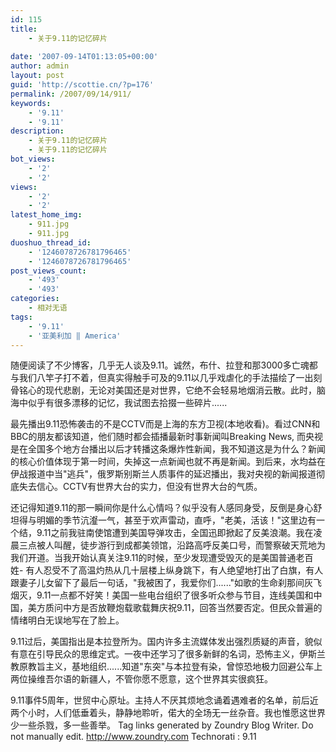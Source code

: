 ```yaml
---
id: 115
title:
    - 关于9.11的记忆碎片
   
date: '2007-09-14T01:13:05+00:00'
author: admin
layout: post
guid: 'http://scottie.cn/?p=176'
permalink: /2007/09/14/911/
keywords:
    - '9.11'
    - '9.11'
description:
    - 关于9.11的记忆碎片
    - 关于9.11的记忆碎片
bot_views:
    - '2'
    - '2'
views:
    - '2'
    - '2'
latest_home_img:
    - 911.jpg
    - 911.jpg
duoshuo_thread_id:
    - '1246078726781796465'
    - '1246078726781796465'
post_views_count:
    - '493'
    - '493'
categories:
    - 相对无语
tags:
    - '9.11'
    - '亚美利加 ‖ America'
---
```


随便阅读了不少博客，几乎无人谈及9.11。诚然，布什、拉登和那3000多亡魂都与我们八竿子打不着，但真实得触手可及的9.11以几乎戏虐化的手法描绘了一出刻骨铭心的现代悲剧，无论对美国还是对世界，它绝不会轻易地烟消云散。此时，脑海中似乎有很多漂移的记忆，我试图去拾掇一些碎片......

最先播出9.11恐怖袭击的不是CCTV而是上海的东方卫视(本地收看)。看过CNN和BBC的朋友都该知道，他们随时都会插播最新时事新闻叫Breaking News, 而央视是在全国多个地方台播出以后才转播这条爆炸性新闻，我不知道这是为什么？新闻的核心价值体现于第一时间，失掉这一点新闻也就不再是新闻。到后来，水均益在伊战报道中当"逃兵"，俄罗斯别斯兰人质事件的延迟播出，我对央视的新闻报道彻底失去信心。CCTV有世界大台的实力，但没有世界大台的气质。

还记得知道9.11的那一瞬间你是什么心情吗？似乎没有人感同身受，反倒是身心舒坦得与明媚的季节沆瀣一气，甚至于欢声雷动，直呼，"老美，活该！"这里边有一个结，9.11之前我驻南使馆遭到美国导弹攻击，全国迅即掀起了反美浪潮。我在凌晨三点被人叫醒，徒步游行到成都美领馆，沿路高呼反美口号，而警察破天荒地为我们开道。当我开始认真关注9.11的时候，至少发现遭受毁灭的是美国普通老百姓- 有人忍受不了高温灼热从几十层楼上纵身跳下，有人绝望地打出了白旗，有人跟妻子儿女留下了最后一句话，"我被困了，我爱你们......"如歌的生命刹那间灰飞烟灭，9.11一点都不好笑！美国一些电台组织了很多听众参与节目，连线美国和中国，美方质问中方是否放鞭炮载歌载舞庆祝9.11，回答当然要否定。但民众普遍的情绪明白无误地写在了脸上。

9.11过后，美国指出是本拉登所为。国内许多主流媒体发出强烈质疑的声音，貌似有意在引导民众的思维定式。一夜中还学习了很多新鲜的名词，恐怖主义，伊斯兰教原教旨主义，基地组织......知道"东突"与本拉登有染，曾惊恐地极力回避公车上两位操维吾尔语的新疆人，不管你愿不愿意，这个世界其实很疯狂。

9.11事件5周年，世贸中心原址。主持人不厌其烦地念诵着遇难者的名单，前后近两个小时，人们低垂着头，静静地聆听，偌大的全场无一丝杂音。我也惟愿这世界少一些杀戮，多一些善举。
 Tag links generated by Zoundry Blog Writer. Do not manually edit. http://www.zoundry.com 
Technorati : 9.11
